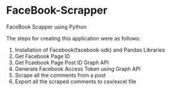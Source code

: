 # FaceBook-Scrapper
FaceBook Scapper using Python

The steps for creating this application were as follows:

1. Installation of Facebook(facebook-sdk) and Pandas Libraries
2. Get Facebook Page ID
3. Get Fcaebook Page Post ID Graph API
4. Generate Facebook Access Token using Graph API
5. Scrape all the comments from a post
6. Export all the scraped comments to csv/excel file

